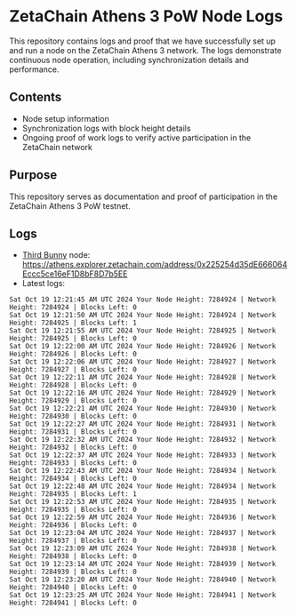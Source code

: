 # ZetaChain Athens 3 PoW Node Logs
This repository contains logs and proof that we have successfully set up and run a node on the ZetaChain Athens 3 network. The logs demonstrate continuous node operation, including synchronization details and performance.

## Contents
- Node setup information
- Synchronization logs with block height details
- Ongoing proof of work logs to verify active participation in the ZetaChain network

## Purpose
This repository serves as documentation and proof of participation in the ZetaChain Athens 3 PoW testnet.

## Logs

- [Third Bunny](https://thirdbunny.xyz/) node: https://athens.explorer.zetachain.com/address/0x225254d35dE666064Eccc5ce16eF1D8bF8D7b5EE
- Latest logs:
```
Sat Oct 19 12:21:45 AM UTC 2024 Your Node Height: 7284924 | Network Height: 7284924 | Blocks Left: 0
Sat Oct 19 12:21:50 AM UTC 2024 Your Node Height: 7284924 | Network Height: 7284925 | Blocks Left: 1
Sat Oct 19 12:21:55 AM UTC 2024 Your Node Height: 7284925 | Network Height: 7284925 | Blocks Left: 0
Sat Oct 19 12:22:00 AM UTC 2024 Your Node Height: 7284926 | Network Height: 7284926 | Blocks Left: 0
Sat Oct 19 12:22:06 AM UTC 2024 Your Node Height: 7284927 | Network Height: 7284927 | Blocks Left: 0
Sat Oct 19 12:22:11 AM UTC 2024 Your Node Height: 7284928 | Network Height: 7284928 | Blocks Left: 0
Sat Oct 19 12:22:16 AM UTC 2024 Your Node Height: 7284929 | Network Height: 7284929 | Blocks Left: 0
Sat Oct 19 12:22:21 AM UTC 2024 Your Node Height: 7284930 | Network Height: 7284930 | Blocks Left: 0
Sat Oct 19 12:22:27 AM UTC 2024 Your Node Height: 7284931 | Network Height: 7284931 | Blocks Left: 0
Sat Oct 19 12:22:32 AM UTC 2024 Your Node Height: 7284932 | Network Height: 7284932 | Blocks Left: 0
Sat Oct 19 12:22:37 AM UTC 2024 Your Node Height: 7284933 | Network Height: 7284933 | Blocks Left: 0
Sat Oct 19 12:22:43 AM UTC 2024 Your Node Height: 7284934 | Network Height: 7284934 | Blocks Left: 0
Sat Oct 19 12:22:48 AM UTC 2024 Your Node Height: 7284934 | Network Height: 7284935 | Blocks Left: 1
Sat Oct 19 12:22:53 AM UTC 2024 Your Node Height: 7284935 | Network Height: 7284935 | Blocks Left: 0
Sat Oct 19 12:22:59 AM UTC 2024 Your Node Height: 7284936 | Network Height: 7284936 | Blocks Left: 0
Sat Oct 19 12:23:04 AM UTC 2024 Your Node Height: 7284937 | Network Height: 7284937 | Blocks Left: 0
Sat Oct 19 12:23:09 AM UTC 2024 Your Node Height: 7284938 | Network Height: 7284938 | Blocks Left: 0
Sat Oct 19 12:23:14 AM UTC 2024 Your Node Height: 7284939 | Network Height: 7284939 | Blocks Left: 0
Sat Oct 19 12:23:20 AM UTC 2024 Your Node Height: 7284940 | Network Height: 7284940 | Blocks Left: 0
Sat Oct 19 12:23:25 AM UTC 2024 Your Node Height: 7284941 | Network Height: 7284941 | Blocks Left: 0
```
